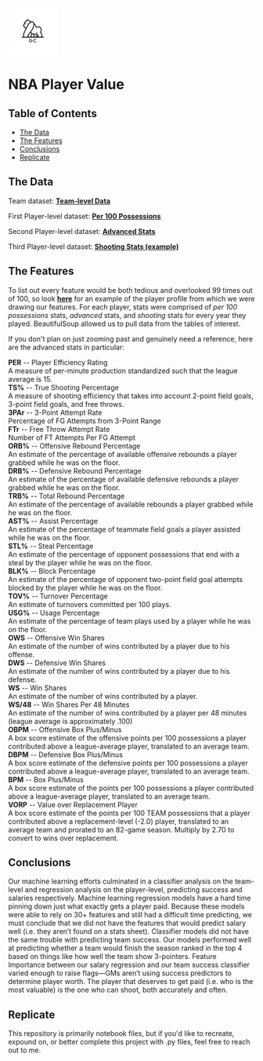 <img src="assets/brand logo.png" width="100" height="100"></a>

# NBA Player Value

## Table of Contents

- [The Data](#the-data)
- [The Features](#the-features)
- [Conclusions](#conclusions)
- [Replicate](#replicate)

## The Data

Team dataset: <a href="https://www.basketball-reference.com/leagues/NBA_2019.html" target="_blank">**Team-level Data**</a>

First Player-level dataset: <a href="https://www.basketball-reference.com/leagues/NBA_2019_per_poss.html" target="_blank">**Per 100 Possessions**</a>

Second Player-level dataset: <a href="https://www.basketball-reference.com/leagues/NBA_2019_advanced.html" target="_blank">**Advanced Stats**</a>

Third Player-level dataset: <a href="https://www.basketball-reference.com/players/c/cartevi01.html" target="_blank">**Shooting Stats (example)**</a>

## The Features

To list out every feature would be both tedious and overlooked 99 times out of 100, so look <a href="https://www.basketball-reference.com/players/c/cartevi01.html" target="_blank">**here**</a> for an example of the player profile from which we were drawing our features. For each player, stats were comprised of *per 100 possessions* stats, *advanced* stats, and *shooting* stats for every year they played. BeautifulSoup allowed us to pull data from the tables of interest.

If you don't plan on just zooming past and genuinely need a reference, here are the advanced stats in particular:

**PER** -- Player Efficiency Rating<br>
A measure of per-minute production standardized such that the league average is 15.<br>
**TS%** -- True Shooting Percentage<br>
A measure of shooting efficiency that takes into account 2-point field goals, 3-point field goals, and free throws.<br>
**3PAr** -- 3-Point Attempt Rate<br>
Percentage of FG Attempts from 3-Point Range<br>
**FTr** -- Free Throw Attempt Rate<br>
Number of FT Attempts Per FG Attempt<br>
**ORB%** -- Offensive Rebound Percentage<br>
An estimate of the percentage of available offensive rebounds a player grabbed while he was on the floor.<br>
**DRB%** -- Defensive Rebound Percentage<br>
An estimate of the percentage of available defensive rebounds a player grabbed while he was on the floor.<br>
**TRB%** -- Total Rebound Percentage<br>
An estimate of the percentage of available rebounds a player grabbed while he was on the floor.<br>
**AST%** -- Assist Percentage<br>
An estimate of the percentage of teammate field goals a player assisted while he was on the floor.<br>
**STL%** -- Steal Percentage<br>
An estimate of the percentage of opponent possessions that end with a steal by the player while he was on the floor.<br>
**BLK%** -- Block Percentage<br>
An estimate of the percentage of opponent two-point field goal attempts blocked by the player while he was on the floor.<br>
**TOV%** -- Turnover Percentage<br>
An estimate of turnovers committed per 100 plays.<br>
**USG%** -- Usage Percentage<br>
An estimate of the percentage of team plays used by a player while he was on the floor.<br>
**OWS** -- Offensive Win Shares<br>
An estimate of the number of wins contributed by a player due to his offense.<br>
**DWS** -- Defensive Win Shares<br>
An estimate of the number of wins contributed by a player due to his defense.<br>
**WS** -- Win Shares<br>
An estimate of the number of wins contributed by a player.<br>
**WS/48** -- Win Shares Per 48 Minutes<br>
An estimate of the number of wins contributed by a player per 48 minutes (league average is approximately .100)<br>
**OBPM** -- Offensive Box Plus/Minus<br>
A box score estimate of the offensive points per 100 possessions a player contributed above a league-average player, translated to an average team.<br>
**DBPM** -- Defensive Box Plus/Minus<br>
A box score estimate of the defensive points per 100 possessions a player contributed above a league-average player, translated to an average team.<br>
**BPM** -- Box Plus/Minus<br>
A box score estimate of the points per 100 possessions a player contributed above a league-average player, translated to an average team.<br>
**VORP** -- Value over Replacement Player<br>
A box score estimate of the points per 100 TEAM possessions that a player contributed above a replacement-level (-2.0) player, translated to an average team and prorated to an 82-game season. Multiply by 2.70 to convert to wins over replacement.<br>

## Conclusions

Our machine learning efforts culminated in a classifier analysis on the team-level and regression analysis on the player-level, predicting success and salaries respectively. Machine learning regression models have a hard time pinning down just what exactly gets a player paid. Because these models were able to rely on 30+ features and still had a difficult time predicting, we must conclude that we did not have the features that would predict salary well (i.e. they aren’t found on a stats sheet). Classifier models did not have the same trouble with predicting team success. Our models performed well at predicting whether a team would finish the season ranked in the top 4 based on things like how well the team show 3-pointers. Feature Importance between our salary regression and our team success classifier varied enough to raise flags—GMs aren’t using success predictors to determine player worth. The player that deserves to get paid (i.e. who is the most valuable) is the one who can shoot, both accurately and often.

## Replicate

This repository is primarily notebook files, but if you'd like to recreate, expound on, or better complete this project with .py files, feel free to reach out to me.